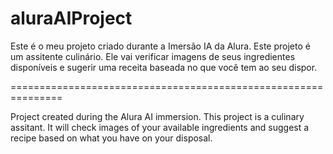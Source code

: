 # aluraAIProject

Este é o meu projeto criado durante a Imersão IA da Alura. Este projeto é um assitente culinário. Ele vai verificar imagens de seus ingredientes disponíveis e sugerir uma receita baseada no que você tem ao seu dispor.

===============================================================

Project created during the Alura AI immersion. This project is a culinary assitant. It will check images of your available ingredients and suggest a recipe based on what you have on your disposal. 
